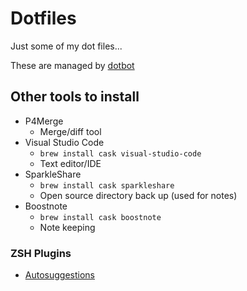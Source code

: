 # Dotfiles

Just some of my dot files...

These are managed by [dotbot](https://github.com/anishathalye/dotbot)

## Other tools to install

* P4Merge
    * Merge/diff tool
* Visual Studio Code
    * `brew install cask visual-studio-code`
    * Text editor/IDE
* SparkleShare
    * `brew install cask sparkleshare`
    * Open source directory back up (used for notes)
* Boostnote
    * `brew install cask boostnote`
    * Note keeping


### ZSH Plugins

* [Autosuggestions](https://github.com/zsh-users/zsh-autosuggestions#oh-my-zsh)